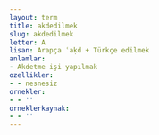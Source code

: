 ```yaml
---
layout: term
title: akdedilmek
slug: akdedilmek
letter: A
lisan: Arapça ʿaḳd + Türkçe edilmek
anlamlar:
- Akdetme işi yapılmak
ozellikler:
- - nesnesiz
ornekler:
- - ''
orneklerkaynak:
- - ''
---
```

